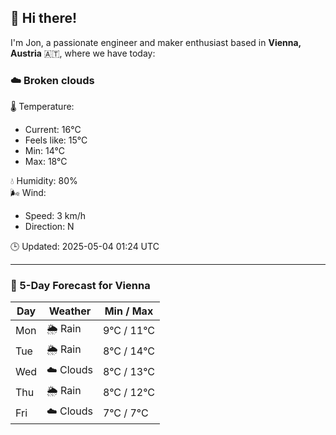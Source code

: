 ## 👋 Hi there!

I'm Jon, a passionate engineer and maker enthusiast based in **Vienna, Austria** 🇦🇹, where we have today:

### ☁️ Broken clouds 

🌡️ Temperature: 
* Current: 16°C
* Feels like: 15°C
* Min: 14°C 
* Max: 18°C  

💧 Humidity: 80%  
🌬️ Wind: 
* Speed: 3 km/h 
* Direction: N  

🕒 Updated: 2025-05-04 01:24 UTC

---

### 📅 5-Day Forecast for Vienna

| Day | Weather | Min / Max |
|-----|---------|------------|
| Mon | 🌦️ Rain | 9°C / 11°C |
| Tue | 🌦️ Rain | 8°C / 14°C |
| Wed | ☁️ Clouds | 8°C / 13°C |
| Thu | 🌦️ Rain | 8°C / 12°C |
| Fri | ☁️ Clouds | 7°C / 7°C |
